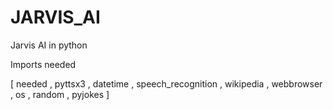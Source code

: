 # JARVIS_AI
Jarvis AI in python

Imports needed

 [ needed
, pyttsx3
, datetime 
, speech_recognition 
, wikipedia 
, webbrowser
, os
, random
, pyjokes ]
